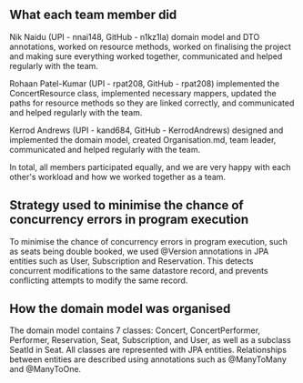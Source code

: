 ## What each team member did

Nik Naidu (UPI - nnai148, GitHub - n1kz1la) domain model and DTO annotations, worked on resource methods, worked on finalising the project and making sure everything worked together, communicated and helped regularly with the team.

Rohaan Patel-Kumar (UPI - rpat208, GitHub - rpat208) implemented the ConcertResource class, implemented necessary mappers, updated the paths for resource methods so they are linked correctly, and communicated and helped regularly with the team.

Kerrod Andrews (UPI - kand684, GitHub - KerrodAndrews) designed and implemented the domain model, created Organisation.md, team leader, communicated and helped regularly with the team.

In total, all members participated equally, and we are very happy with each other's workload and how we worked together as a team.

## Strategy used to minimise the chance of concurrency errors in program execution

To minimise the chance of concurrency errors in program execution, such as seats being double booked, we used @Version annotations in JPA entities such as User, Subscription and Reservation. This detects concurrent modifications to the same datastore record, 
and prevents conflicting attempts to modify the same record.

## How the domain model was organised

The domain model contains 7 classes: Concert, ConcertPerformer, Performer, Reservation, Seat, Subscription, and User, as well as a subclass SeatId in Seat. All classes are represented with JPA entities. Relationships between
entities are described using annotations such as @ManyToMany and @ManyToOne.

